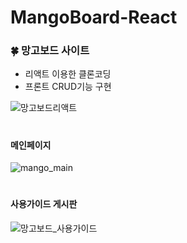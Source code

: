 # MangoBoard-React

### 🍀 망고보드 사이트 
- 리액트 이용한 클론코딩
- 프론트 CRUD기능 구현

![망고보드리액트](https://github.com/ES1230/MangoBoard-React/assets/153258776/04cd9c94-cb8a-4a4f-9072-8b1207fc831b)


  
#
#### 메인페이지   

![mango_main](https://github.com/ES1230/MangoBoard-React/assets/153258776/1167e2c8-6897-42c3-9587-e215347f1ec7)

#   
      
#### 사용가이드 게시판      
![망고보드_사용가이드](https://github.com/ES1230/MangoBoard-React/assets/153258776/06550b20-d771-476f-8d29-20e8bc33b1ed)


